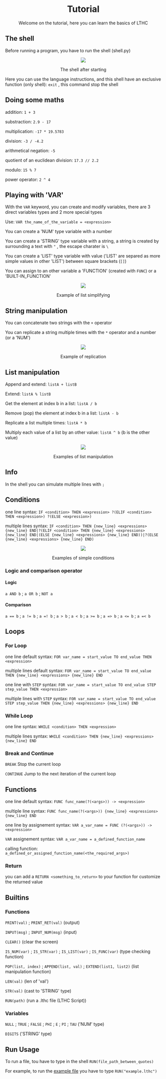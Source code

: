 <div align="center">

# Tutorial

Welcome on the tutorial, here you can learn the basics of LTHC

<div align="left">

## The shell

Before running a program, you have to run the shell (shell.py)

<div align="center">
<img src="./images/shell_default.png">

The shell after starting

<div align="left">

Here you can use the language instructions, and this shell have an exclusive function (only shell): ``exit`` , this command stop the shell

## Doing some maths

addition:       ``1 + 3``

substraction:   ``2.9 - 17``

multiplication: ``-17 * 19.5783``

division:       ``-3 / -4.2``


arithmetical negation:             ``-5``

quotient of an euclidean division: ``17.3 // 2.2``

modulo:                            ``15 % 7``

power operator:                    ``2 ^ 4``

## Playing with 'VAR'

With the ``VAR`` keyword, you can create and modify variables, there are 3 direct variables types and 2 more special types

Use: ``VAR the_name_of_the_variable = <expression>``

You can create a 'NUM' type variable with a number

You can create a 'STRING' type variable with a string, a string is created by surrounding a text with ``"`` , the escape charater is ``\``

You can create a 'LIST' type variable with value ('LIST' are separed as more simple values in other 'LIST') between square brackets (``[]``)

You can assign to an other variable a 'FUNCTION' (created with ``FUNC``) or a 'BUILT-IN_FUNCTION'

<div align="center">
<img src="./images/list_clue.png">

Example of list simplifying

<div align="left">

## String manipulation

You can concatenate two strings with the ``+`` operator

You can replicate a string multiple times with the ``*`` operator and a number (or a 'NUM')

<div align="center">
<img src="./images/examples_repli_str.png">

Example of replication

<div align="left">

## List manipulation

Append and extend: ``listA + listB``

Extend: ``listA % listB``

Get the element at index b in a list: ``listA / b``

Remove (pop) the element at index b in a list: ``listA - b``

Replicate a list multiple times: ``listA * b``

Multiply each value of a list by an other value: ``listA ^ b`` (b is the other value)

<div align="center">
<img src="./images/examples_list.png">

Examples of list manipulation

<div align="left">

## Info

In the shell you can simulate multiple lines with ``;``

## Conditions

one line syntax: ``IF <condition> THEN <expression> ?(ELIF <condition> THEN <expression>) ?(ELSE <expression>)``

multiple lines syntax: ``IF <condition> THEN {new_line} <expressions> {new_line} END|?(ELIF <condition> THEN {new_line} <expressions> {new_line} END|(ELSE {new_line} <expressions> {new_line} END))|?(ELSE {new_line} <expressions> {new_line} END)``

<div align="center">
<img src="./images/if_elif_else.png">

Examples of simple conditions

<div align="left">

### Logic and comparison operator

#### Logic

``a AND b`` ; ``a OR b`` ; ``NOT a``

#### Comparison

``a == b`` ; ``a != b`` ; ``a =! b`` ; ``a > b`` ; ``a < b`` ; ``a >= b`` ; ``a => b`` ; ``a <= b`` ; ``a =< b``

## Loops

### For Loop

one line default syntax: ``FOR var_name = start_value TO end_value THEN <expression>``

multiple lines default syntax: ``FOR var_name = start_value TO end_value THEN {new_line} <expressions> {new_line} END``

one line with ``STEP`` syntax: ``FOR var_name = start_value TO end_value STEP step_value THEN <expression>``

multiple lines with ``STEP`` syntax: ``FOR var_name = start_value TO end_value STEP step_value THEN {new_line} <expressions> {new_line} END``

### While Loop

one line syntax: ``WHILE <condition> THEN <expression>``

multiple lines syntax: ``WHILE <condition> THEN {new_line} <expressions> {new_line} END``

### Break and Continue

``BREAK`` Stop the current loop

``CONTINUE`` Jump to the next iteration of the current loop

## Functions

one line default syntax: ``FUNC func_name(?(<args>)) -> <expression>``

multiple line syntax: ``FUNC func_name(?(<args>)) {new_line} <expressions> {new_line} END``

one line by assignement syntax: ``VAR a_var_name = FUNC (?(<args>)) -> <expression>``

``VAR`` assignement syntax: ``VAR a_var_name = a_defined_function_name``

calling function: ``a_defined_or_assigned_function_name(<the_required_args>)``

### Return

you can add a ``RETURN <something_to_return>`` to your function for customize the returned value

## Builtins

### Functions

``PRINT(val)`` ; ``PRINT_RET(val)`` (output)

``INPUT(msg)`` ; ``INPUT_NUM(msg)`` (input)

``CLEAR()`` (clear the screen)

``IS_NUM(var)`` ; ``IS_STR(var)`` ; ``IS_LIST(var)`` ; ``IS_FUNC(var)`` (type checking function)

``POP(list, index)`` ; ``APPEND(list, val)`` ; ``EXTEND(list1, list2)`` (list manipulation function)

``LEN(val)`` (len of 'val')

``STR(val)`` (cast to 'STRING' type)

``RUN(path)`` (run a .lthc file (LTHC Script))

### Variables

``NULL`` ; ``TRUE`` ; ``FALSE`` ; ``PHI`` ; ``E`` ; ``PI`` ; ``TAU`` ('NUM' type)

``DIGITS`` ('STRING' type)

## Run Usage

To run a file, tou have to type in the shell ``RUN(file_path_between_quotes)``

For example, to run the <a href="./example.lthc">example file</a> you have to type ``RUN("example.lthc")``
